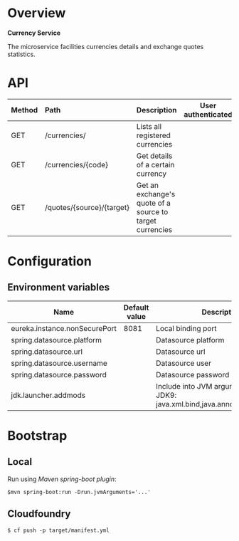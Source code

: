 # Overview

**Currency Service**

The microservice facilities currencies details and exchange quotes statistics. 

# API

| Method | Path | Description | User authenticated | Available from UI |
| --- | :--- | --- | :---: | :---: |
| GET | /currencies/ | Lists all registered currencies | | × |
| GET | /currencies/{code} | Get details of a certain currency | | × |
| GET | /quotes/{source}/{target} | Get an exchange's quote of a source to target currencies  |  | × |

# Configuration

## Environment variables

| Name | Default value | Description | 
| --- | --- | --- |
| eureka.instance.nonSecurePort | 8081 |  Local binding port |
| spring.datasource.platform | | Datasource platform |
| spring.datasource.url | | Datasource url |
| spring.datasource.username | | Datasource user |
| spring.datasource.password | | Datasource password |
| jdk.launcher.addmods | | Include into JVM arguments if run on JDK9: java.xml.bind,java.annotations.common |

# Bootstrap

## Local

Run using *Maven spring-boot plugin*:

`$mvn spring-boot:run -Drun.jvmArguments='...'`

## Cloudfoundry

`$ cf push -p target/manifest.yml`

